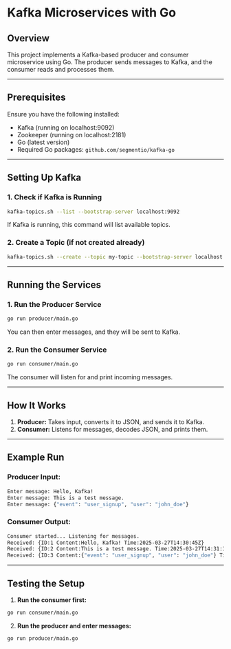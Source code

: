 # Kafka Microservices with Go

## Overview

This project implements a Kafka-based producer and consumer microservice using Go. The producer sends messages to Kafka, and the consumer reads and processes them.

-----------------------------------------------------------------------------------------------------------------------------------------------------

## Prerequisites

Ensure you have the following installed:

- Kafka (running on localhost:9092)
- Zookeeper (running on localhost:2181)
- Go (latest version)
- Required Go packages: `github.com/segmentio/kafka-go`

-----------------------------------------------------------------------------------------------------------------------------------------------------

## Setting Up Kafka

### 1. Check if Kafka is Running

```sh
kafka-topics.sh --list --bootstrap-server localhost:9092
```

If Kafka is running, this command will list available topics.

### 2. Create a Topic (if not created already)

```sh
kafka-topics.sh --create --topic my-topic --bootstrap-server localhost:9092 --partitions 1 --replication-factor 1
```

-----------------------------------------------------------------------------------------------------------------------------------------------------

## Running the Services

### 1. Run the Producer Service

```sh
go run producer/main.go
```

You can then enter messages, and they will be sent to Kafka.

### 2. Run the Consumer Service

```sh
go run consumer/main.go
```

The consumer will listen for and print incoming messages.

-----------------------------------------------------------------------------------------------------------------------------------------------------

## How It Works

1. **Producer:** Takes input, converts it to JSON, and sends it to Kafka.
2. **Consumer:** Listens for messages, decodes JSON, and prints them.

-----------------------------------------------------------------------------------------------------------------------------------------------------

## Example Run

### **Producer Input:**

```sh
Enter message: Hello, Kafka!
Enter message: This is a test message.
Enter message: {"event": "user_signup", "user": "john_doe"}
```

### **Consumer Output:**

```sh
Consumer started... Listening for messages.
Received: {ID:1 Content:Hello, Kafka! Time:2025-03-27T14:30:45Z}
Received: {ID:2 Content:This is a test message. Time:2025-03-27T14:31:10Z}
Received: {ID:3 Content:{"event": "user_signup", "user": "john_doe"} Time:2025-03-27T14:32:05Z}
```

-----------------------------------------------------------------------------------------------------------------------------------------------------

## Testing the Setup

1. **Run the consumer first:**

```sh
go run consumer/main.go
```

2. **Run the producer and enter messages:**

```sh
go run producer/main.go
```







